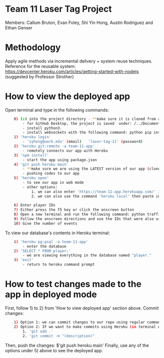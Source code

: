 # Team 11 Laser Tag Project
Members: Callum Bruton, Evan Foley, Shi Yin Hong, Austin Rodriguez and Ethan Genser  

# Methodology
Apply agile methods via incremental delivery + system reuse techniques.
Reference for the reusable system: https://devcenter.heroku.com/articles/getting-started-with-nodejs (suggested by Professor Strother)

# How to view the deployed app
Open terminal and type in the following commands:
```sh
    0) (cd into the project directory - **make sure it is cloned from a git repo/linked to GitHub)
        - for GitHub Desktop, the project is saved  under: /../Documents/GitHub/(project name)
        - install python3.  
        - install websockets with the following command: python pip install websockets  
    1) 'heroku login'
        - 'syhong@uark.edu' (email)   'laser-tag-11' (password)
    2) 'heroku git:remote -a team-11-app'
        - remotely connects our app with Heroku
    3) 'npm install'
        - start the app using package.json
    4) 'git push heroku main'
        - **make sure we are using the LATEST version of our app (clone the lastest version)
        - pushing codes to our app
    5) 'heroku open' 
        - to see our app in web mode
        - other options:
            1. we can also enter 'https://team-11-app.herokuapp.com/' in a browser 
            2. we can also use the command 'heroku local' then paste in 'http://localhost:5000/' in a browser 
            
    6) Enter player IDs 
    7) Either press the f5 key or click the onscreen button
    8) Open a new terminal and run the following command: python trafficGenerator.py
    9) Follow the onscreen directions and use the IDs that were also used on the player entry screen.
    10) Give the number of events  
```
To view our database's contents in Heroku terminal:
```sh
    1) 'heroku pg:psql -a team-11-app'
        - enter the database 
    2) 'SELECT * FROM player;'
        - we are viewing everything in the database named "player."
    3) 'exit'
        - return to heroku command prompt
```

# How to test changes made to the app in deployed mode
First, follow 1) to 2) from 'How to view deployed app' section above.
Commit changes:
```sh
    1) Option 1: we can commit changes to our repo using regular command lines/GitHub Desktop.
    2) Option 2: IF we want to make commits using Heroku (in terminal when logged in):
        1. 'git add .'
        2. 'git commit -m "(description)"
```

Then, push the changes: $'git push heroku main'
Finally, use any of the options under 5) above to see the deployed app.
